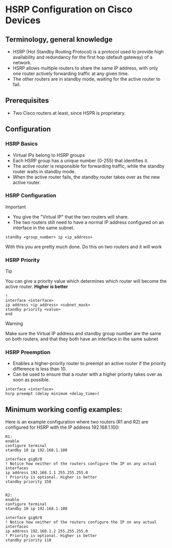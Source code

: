# HSRP Configuration on Cisco Devices

Terminology, general knowledge
---
- HSRP (Hot Standby Routing Protocol) is a protocol used to provide high availability and redundancy for the first hop (default gateway) of a network.
- HSRP allows multiple routers to share the same IP address, with only one router actively forwarding traffic at any given time.
- The other routers are in standby mode, waiting for the active router to fail.

Prerequisites
---
- Two Cisco routers at least, since HSPR is proprietary.

Configuration
---

### HSRP Basics
-   Virtual IPs belong to HSRP groups
-   Each HSRP group has a unique number (0-255) that identifies it.
-   The active router is responsible for forwarding traffic, while the standby router waits in standby mode.
-   When the active router fails, the standby router takes over as the new active router.

### HSRP Configuration

> [!IMPORTANT]
> - You give the "Virtual IP" that the two routers will share. 
> - The two routers still need to have a normal IP address configured on an interface in the same subnet. 
```
standby <group_number> ip <ip_address>
```
With this you are pretty much done. Do this on two routers and it will work


### HSRP Priority

> [!TIP]
> You can give a priority value which determines which router will become the active router. **Higher is better**
```
!
interface <interface>
ip address <ip_address> <subnet_mask>
standby priority <value>
end
```

> [!WARNING]
> Make sure the Virtual IP address and standby group number are the same on both routers, and that they both have an interface in the same subnet

### HSRP Preemption

*   Enables a higher-priority router to preempt an active router if the priority difference is less than 10.
*   Can be used to ensure that a router with a higher priority takes over as soon as possible.

```
interface <interface>
hsrp preempt (delay minimum <delay_time>)
```


Minimum working config examples:
---

Here is an example configuration where two routers (R1 and R2) are configured for HSRP with the IP address 192.168.1.100:

```
R1:
enable
configure terminal
standby 10 ip 192.168.1.100

interface gig0/0
! Notice how neither of the routers configure the IP on any actual interfaces
ip address 192.168.1.1 255.255.255.0
! Priority is optional. Higher is better
standby priority 150


R2:
enable
configure terminal
standby 10 ip 192.168.1.100

interface gig0/0
! Notice how neither of the routers configure the IP on any actual interfaces
ip address 192.168.1.2 255.255.255.0
! Priority is optional. Higher is better
standby priority 110
```